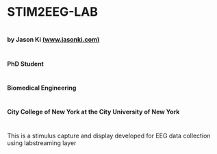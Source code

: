 # STIM2EEG-LAB <h1>
#### by Jason Ki [(www.jasonki.com)](https://www.jasonki.com) <h1>
#### PhD Student <h1>
#### Biomedical Engineering <h1>
#### City College of New York at the City University of New York <h1>
#### 


This is a stimulus capture and display developed for EEG data collection using labstreaming layer 
